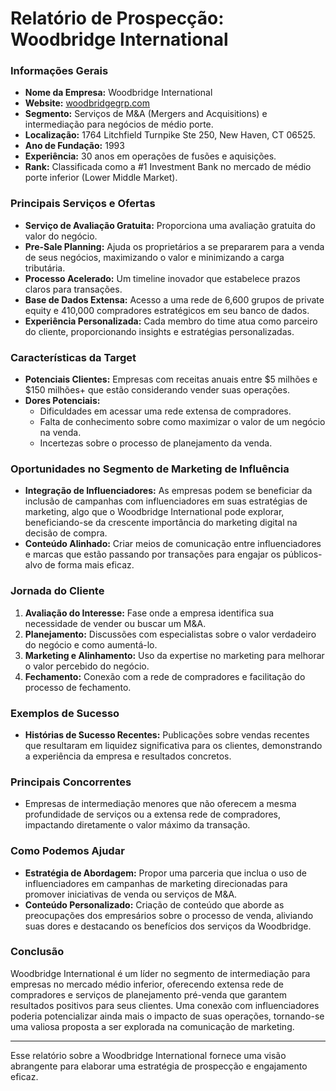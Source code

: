 # Relatório de Prospecção: Woodbridge International

### Informações Gerais
- **Nome da Empresa:** Woodbridge International
- **Website:** [woodbridgegrp.com](https://woodbridgegrp.com)
- **Segmento:** Serviços de M&A (Mergers and Acquisitions) e intermediação para negócios de médio porte.
- **Localização:** 1764 Litchfield Turnpike Ste 250, New Haven, CT 06525.
- **Ano de Fundação:** 1993
- **Experiência:** 30 anos em operações de fusões e aquisições.
- **Rank:** Classificada como a #1 Investment Bank no mercado de médio porte inferior (Lower Middle Market).

### Principais Serviços e Ofertas
- **Serviço de Avaliação Gratuita:** Proporciona uma avaliação gratuita do valor do negócio.
- **Pre-Sale Planning:** Ajuda os proprietários a se prepararem para a venda de seus negócios, maximizando o valor e minimizando a carga tributária.
- **Processo Acelerado:** Um timeline inovador que estabelece prazos claros para transações.
- **Base de Dados Extensa:** Acesso a uma rede de 6,600 grupos de private equity e 410,000 compradores estratégicos em seu banco de dados.
- **Experiência Personalizada:** Cada membro do time atua como parceiro do cliente, proporcionando insights e estratégias personalizadas.

### Características da Target
- **Potenciais Clientes:** Empresas com receitas anuais entre $5 milhões e $150 milhões+ que estão considerando vender suas operações.
- **Dores Potenciais:**
  - Dificuldades em acessar uma rede extensa de compradores.
  - Falta de conhecimento sobre como maximizar o valor de um negócio na venda.
  - Incertezas sobre o processo de planejamento da venda.

### Oportunidades no Segmento de Marketing de Influência
- **Integração de Influenciadores:** As empresas podem se beneficiar da inclusão de campanhas com influenciadores em suas estratégias de marketing, algo que o Woodbridge International pode explorar, beneficiando-se da crescente importância do marketing digital na decisão de compra.
- **Conteúdo Alinhado:** Criar meios de comunicação entre influenciadores e marcas que estão passando por transações para engajar os públicos-alvo de forma mais eficaz.
  
### Jornada do Cliente
1. **Avaliação do Interesse:** Fase onde a empresa identifica sua necessidade de vender ou buscar um M&A.
2. **Planejamento:** Discussões com especialistas sobre o valor verdadeiro do negócio e como aumentá-lo.
3. **Marketing e Alinhamento:** Uso da expertise no marketing para melhorar o valor percebido do negócio.
4. **Fechamento:** Conexão com a rede de compradores e facilitação do processo de fechamento.

### Exemplos de Sucesso
- **Histórias de Sucesso Recentes:** Publicações sobre vendas recentes que resultaram em liquidez significativa para os clientes, demonstrando a experiência da empresa e resultados concretos.
  
### Principais Concorrentes
- Empresas de intermediação menores que não oferecem a mesma profundidade de serviços ou a extensa rede de compradores, impactando diretamente o valor máximo da transação.

### Como Podemos Ajudar
- **Estratégia de Abordagem:** Propor uma parceria que inclua o uso de influenciadores em campanhas de marketing direcionadas para promover iniciativas de venda ou serviços de M&A.
- **Conteúdo Personalizado:** Criação de conteúdo que aborde as preocupações dos empresários sobre o processo de venda, aliviando suas dores e destacando os benefícios dos serviços da Woodbridge.

### Conclusão
Woodbridge International é um líder no segmento de intermediação para empresas no mercado médio inferior, oferecendo extensa rede de compradores e serviços de planejamento pré-venda que garantem resultados positivos para seus clientes. Uma conexão com influenciadores poderia potencializar ainda mais o impacto de suas operações, tornando-se uma valiosa proposta a ser explorada na comunicação de marketing. 

--- 
Esse relatório sobre a Woodbridge International fornece uma visão abrangente para elaborar uma estratégia de prospecção e engajamento eficaz.